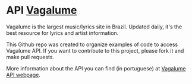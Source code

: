 API [Vagalume](http://www.vagalume.com.br/)
===
Vagalume is the largest music/lyrics site in Brazil. Updated daily, it's the best resource for lyrics and artist information.

This Github repo was created to organize examples of code to access Vagalume API.
If you want to contribute to this project, please fork it and make pull requests.

More information about the API you can find (in portuguese) at [Vagalume API webpage](http://www.vagalume.com.br/api/).
